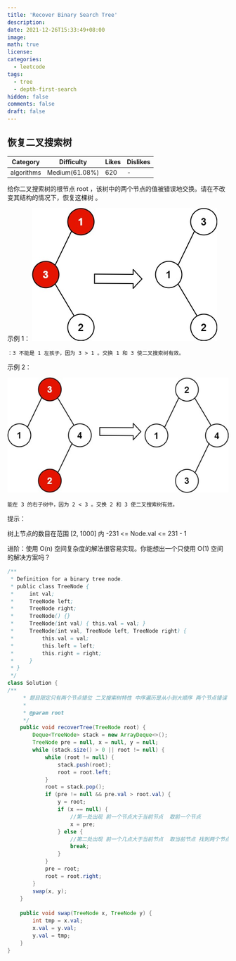 ```yaml
---
title: 'Recover Binary Search Tree'
description:
date: 2021-12-26T15:33:49+08:00
image:
math: true
license:
categories:
  - leetcode
tags:
  - tree
  - depth-first-search
hidden: false
comments: false
draft: false
---
```


## 恢复二叉搜索树

| Category   | Difficulty     | Likes | Dislikes |
| ---------- | -------------- | ----- | -------- |
| algorithms | Medium(61.08%) | 620   | -        |

给你二叉搜索树的根节点 root ，该树中的两个节点的值被错误地交换。请在不改变其结构的情况下，恢复这棵树
。

示例 1： ![recover1](./recover1.jpg)

```输入：root = [1,3,null,null,2] 输出：[3,1,null,null,2] 解释
：3 不能是 1 左孩子，因为 3 > 1 。交换 1 和 3 使二叉搜索树有效。

```

示例 2：

![recover2](./recover2.jpg)

```输入：root = [3,1,4,null,null,2] 输出：[2,1,4,null,null,3] 解释：2 不
能在 3 的右子树中，因为 2 < 3 。交换 2 和 3 使二叉搜索树有效。

```

提示：

树上节点的数目在范围 [2, 1000] 内 -231 <= Node.val <= 231 - 1

进阶：使用 O(n) 空间复杂度的解法很容易实现。你能想出一个只使用 O(1) 空间的解决方案吗？

```java
/**
 * Definition for a binary tree node.
 * public class TreeNode {
 *     int val;
 *     TreeNode left;
 *     TreeNode right;
 *     TreeNode() {}
 *     TreeNode(int val) { this.val = val; }
 *     TreeNode(int val, TreeNode left, TreeNode right) {
 *         this.val = val;
 *         this.left = left;
 *         this.right = right;
 *     }
 * }
 */
class Solution {
/**
     * 题目限定只有两个节点错位 二叉搜索树特性 中序遍历是从小到大顺序 两个节点错误 第一个错误节点为大于后一个节点 第二个错误节点为小于前一个节点
     *
     * @param root
     */
    public void recoverTree(TreeNode root) {
        Deque<TreeNode> stack = new ArrayDeque<>();
        TreeNode pre = null, x = null, y = null;
        while (stack.size() > 0 || root != null) {
            while (root != null) {
                stack.push(root);
                root = root.left;
            }
            root = stack.pop();
            if (pre != null && pre.val > root.val) {
                y = root;
                if (x == null) {
                    //第一处出现 前一个节点大于当前节点  取前一个节点
                    x = pre;
                } else {
                    //第二处出现 前一个几点大于当前节点  取当前节点 找到两个节点 跳出循环不需要在遍历先去
                    break;
                }
            }
            pre = root;
            root = root.right;
        }
        swap(x, y);
    }

    public void swap(TreeNode x, TreeNode y) {
        int tmp = x.val;
        x.val = y.val;
        y.val = tmp;
    }
}
```
